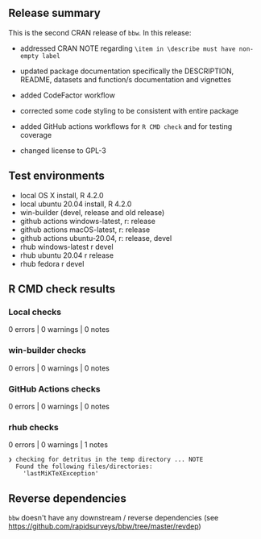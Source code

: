 ## Release summary

This is the second CRAN release of `bbw`. In this release:

* addressed CRAN NOTE regarding `\item in \describe must have non-empty label`

* updated package documentation specifically the DESCRIPTION, README, 
datasets and function/s documentation and vignettes

* added CodeFactor workflow

* corrected some code styling to be consistent with entire package

* added GitHub actions workflows for `R CMD check` and for testing coverage

* changed license to GPL-3


## Test environments
* local OS X install, R 4.2.0
* local ubuntu 20.04 install, R 4.2.0
* win-builder (devel, release and old release)
* github actions windows-latest, r: release
* github actions macOS-latest, r: release
* github actions ubuntu-20.04, r: release, devel
* rhub windows-latest r devel
* rhub ubuntu 20.04 r release
* rhub fedora r devel


## R CMD check results

### Local checks

0 errors | 0 warnings | 0 notes

### win-builder checks

0 errors | 0 warnings | 0 notes

### GitHub Actions checks

0 errors | 0 warnings | 0 notes

### rhub checks

0 errors | 0 warnings | 1 notes

```
❯ checking for detritus in the temp directory ... NOTE
  Found the following files/directories:
    'lastMiKTeXException'
```


## Reverse dependencies
`bbw` doesn't have any downstream / reverse dependencies 
(see https://github.com/rapidsurveys/bbw/tree/master/revdep)

